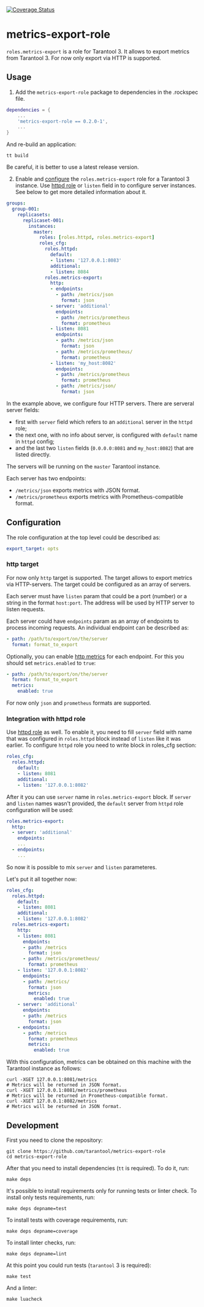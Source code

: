 <a href='https://coveralls.io/github/tarantool/metrics-export-role?branch=master'>
<img src='https://coveralls.io/repos/github/tarantool/metrics-export-role/badge.svg?branch=master' alt='Coverage Status' />
</a>

# metrics-export-role

`roles.metrics-export` is a role for Tarantool 3. It allows to export metrics
from Tarantool 3. For now only export via HTTP is supported.

## Usage

1. Add the `metrics-export-role` package to dependencies in the .rockspec file.

```Lua
dependencies = {
    ...
    'metrics-export-role == 0.2.0-1',
    ...
}
```

And re-build an application:

```shell
tt build
```

Be careful, it is better to use a latest release version.

2. Enable and [configure](https://www.tarantool.io/en/doc/latest/concepts/configuration/)
the `roles.metrics-export` role for a Tarantool 3 instance. Use [httpd role](https://github.com/tarantool/http?tab=readme-ov-file#roles)
or `listen` field in to configure server instances. See below to get more detailed information about it.

```yaml
groups:
  group-001:
    replicasets:
      replicaset-001:
        instances:
          master:
            roles: [roles.httpd, roles.metrics-export]
            roles_cfg:
              roles.httpd:
                default:
                - listen: '127.0.0.1:8083'
                additional:
                - listen: 8084
              roles.metrics-export:
                http:
                - endpoints:
                  - path: /metrics/json
                    format: json
                - server: 'additional'
                  endpoints:
                  - path: /metrics/prometheus
                    format: prometheus
                - listen: 8081
                  endpoints:
                  - path: /metrics/json
                    format: json
                  - path: /metrics/prometheus/
                    format: prometheus
                - listen: 'my_host:8082'
                  endpoints:
                  - path: /metrics/prometheus
                    format: prometheus
                  - path: /metrics/json/
                    format: json
```

In the example above, we configure four HTTP servers. There are serveral server fields:

* first with `server` field which refers to an `additional` server in the `httpd` role;
* the next one, with no info about server, is configured with `default` name in `httpd` config;
* and the last two `listen` fields (`0.0.0.0:8081` and `my_host:8082`) that are listed directly.

The servers will be running on the `master` Tarantool instance.

Each server has two endpoints:

* `/metrics/json` exports metrics with JSON format.
* `/metrics/prometheus` exports metrics with Prometheus-compatible format.

## Configuration

The role configuration at the top level could be described as:

```yaml
export_target: opts
```

### http target

For now only `http` target is supported. The target allows to export metrics via
HTTP-servers. The target could be configured as an array of servers.

Each server must have `listen` param that could be a port (number) or a string
in the format `host:port`. The address will be used by HTTP server to listen
requests.

Each server could have `endpoints` param as an array of endpoints to process
incoming requests. An individual endpoint can be described as:

```yaml
- path: /path/to/export/on/the/server
  format: format_to_export
```

Optionally, you can enable
[http metrics](https://www.tarantool.io/en/doc/latest/reference/reference_lua/metrics/#collecting-http-metrics)
for each endpoint. For this you should
set `metrics.enabled` to `true`:

```yaml
- path: /path/to/export/on/the/server
  format: format_to_export
  metrics:
    enabled: true
```

For now only `json` and `prometheus` formats are supported.

### Integration with httpd role

Use [httpd role](https://github.com/tarantool/http?tab=readme-ov-file#roles) as well.
To enable it, you need to fill `server` field with name that was configured in `roles.httpd` block
instead of `listen` like it was earlier. To configure `httpd` role you need to write block in roles_cfg
section:

```yaml
roles_cfg:
  roles.httpd:
    default:
    - listen: 8081
    additional:
    - listen: '127.0.0.1:8082'
```

After it you can use `server` name in `roles.metrics-export` block. If `server` and `listen` names
wasn't provided, the `default` server from `httpd` role configuration will be used:

```yaml
roles.metrics-export:
  http:
  - server: 'additional'
    endpoints:
    ...
  - endpoints:
    ...
```

So now it is possible to mix `server` and `listen` parameteres.

Let's put it all together now:

```yaml
roles_cfg:
  roles.httpd:
    default:
    - listen: 8081
    additional:
    - listen: '127.0.0.1:8082'
  roles.metrics-export:
    http:
    - listen: 8081
      endpoints:
      - path: /metrics
        format: json
      - path: /metrics/prometheus/
        format: prometheus
    - listen: '127.0.0.1:8082'
      endpoints:
      - path: /metrics/
        format: json
        metrics:
          enabled: true
    - server: 'additional'
      endpoints:
      - path: /metrics
        format: json
    - endpoints:
      - path: /metrics
        format: prometheus
        metrics:
          enabled: true
```

With this configuration, metrics can be obtained on this machine with the
Tarantool instance as follows:

```shell
curl -XGET 127.0.0.1:8081/metrics
# Metrics will be returned in JSON format.
curl -XGET 127.0.0.1:8081/metrics/prometheus
# Metrics will be returned in Prometheus-compatible format.
curl -XGET 127.0.0.1:8082/metrics
# Metrics will be returned in JSON format.
```

## Development

First you need to clone the repository:

```shell
git clone https://github.com/tarantool/metrics-export-role
cd metrics-export-role
```

After that you need to install dependencies (`tt` is required).
To do it, run:

```shell
make deps
```

It's possible to install requirements only for running tests
or linter check. To install only tests requirements, run:

```shell
make deps depname=test
```

To install tests with coverage requirements, run:

```shell
make deps depname=coverage
```

To install linter checks, run:

```shell
make deps depname=lint
```

At this point you could run tests (`tarantool` 3 is required):

```shell
make test
```

And a linter:

```shell
make luacheck
```
